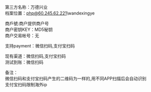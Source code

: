 ﻿第三方名称：万德兴业  
档案位置：php@60.245.62.221\wandexingye  
  
商戶號:商户提供商户号  
商户密钥KEY：MD5秘钥  
商户交易帐号：无  
  
支持payment：微信扫码,支付宝扫码  
  
现有渠道：微信扫码,支付宝扫码  
测试到账：微信扫码  
  
备注：  
微信扫码和支付宝扫码产生的二维码为一样的,用不同APP扫描后会自动识别  
支付宝扫码限制海外ip  